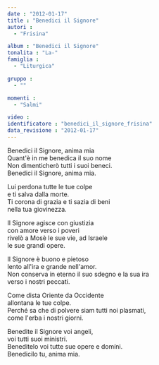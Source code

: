 ```yaml
---
date : "2012-01-17"
title : "Benedici il Signore"
autori : 
  - "Frisina"

album : "Benedici il Signore"
tonalita : "La-"
famiglia : 
  - "Liturgica"

gruppo : 
  - ""

momenti : 
  - "Salmi"

video : 
identificatore : "benedici_il_signore_frisina"
data_revisione : "2012-01-17"
---
```

  
  
Benedici il Signore, anima mia  
Quant'è in me benedica il suo nome  
Non dimenticherò tutti i suoi beneci.  
Benedici il Signore, anima mia.  
  
  
Lui perdona tutte le tue colpe  
e ti salva dalla morte.  
Ti corona di grazia e ti sazia di beni  
nella tua giovinezza.  
  
  
  
Il Signore agisce con giustizia  
con amore verso i poveri  
rivelò a Mosè le sue vie, ad Israele  
le sue grandi opere.  
  
  
  
Il Signore è buono e pietoso  
lento all'ira e grande nell'amor.  
Non conserva in eterno il suo sdegno e la sua ira  
verso i nostri peccati.  
  
  
  
Come dista Oriente da Occidente  
allontana le tue colpe.  
Perché sa che di polvere siam tutti noi plasmati,  
come l'erba i nostri giorni.  
  
  
  
Benedite il Signore voi angeli,  
voi tutti suoi ministri.  
Beneditelo voi tutte sue opere e domíni.  
Benedicilo tu, anima mia.  
  
  
  
